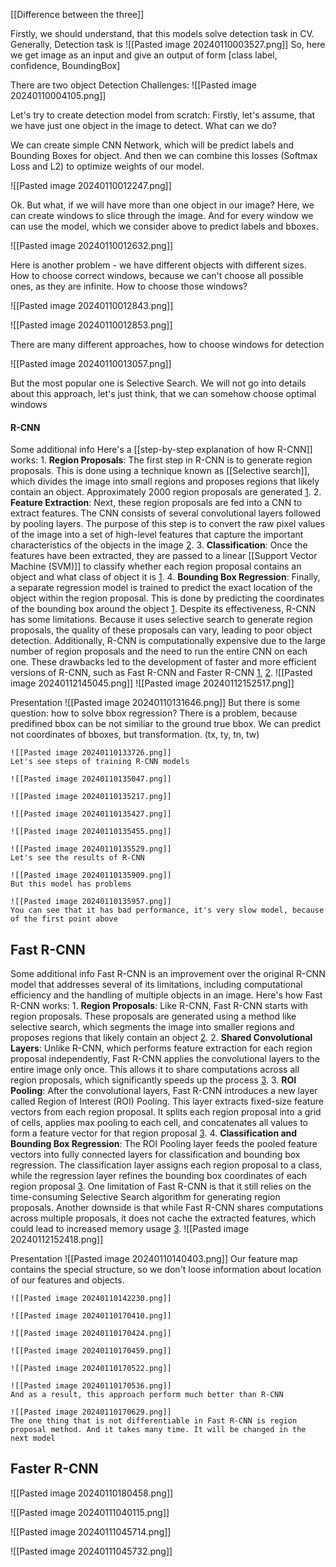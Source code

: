 [[Difference between the three]]

Firstly, we should understand, that this models solve detection task in CV.
Generally, Detection task is
![[Pasted image 20240110003527.png]]
So, here we get image as an input and give an output of form [class label, confidence, BoundingBox]

There are two object Detection Challenges:
![[Pasted image 20240110004105.png]]

Let's try to create detection model from scratch:
Firstly, let's assume, that we have just one object in the image to detect. What can we do?

We can create simple CNN Network, which will be predict labels and Bounding Boxes for object. And then we can combine this losses (Softmax Loss and L2) to optimize weights of our model.

![[Pasted image 20240110012247.png]]

Ok. But what, if we will have more than one object in our image?
Here, we can create windows to slice through the image. And for every window we can use the model, which we consider above to predict labels and bboxes.

![[Pasted image 20240110012632.png]]

Here is another problem - we have different objects with different sizes. How to choose correct windows, because we can't choose all possible ones, as they are infinite. How to choose those windows?

![[Pasted image 20240110012843.png]]

![[Pasted image 20240110012853.png]]

There are many different approaches, how to choose windows for detection

![[Pasted image 20240110013057.png]]

But the most popular one is Selective Search. We will not go into details about this approach, let's just think, that we can somehow choose optimal windows

#### R-CNN

Some additional info
	Here's a [[step-by-step explanation of how R-CNN]] works:
	1. **Region Proposals**: The first step in R-CNN is to generate region proposals. This is done using a technique known as [[Selective search]], which divides the image into small regions and proposes regions that likely contain an object. Approximately 2000 region proposals are generated [1](https://www.geeksforgeeks.org/r-cnn-region-based-cnns/amp/).
	2. **Feature Extraction**: Next, these region proposals are fed into a CNN to extract features. The CNN consists of several convolutional layers followed by pooling layers. The purpose of this step is to convert the raw pixel values of the image into a set of high-level features that capture the important characteristics of the objects in the image [2](https://blog.roboflow.com/what-is-r-cnn/amp/).
	3. **Classification**: Once the features have been extracted, they are passed to a linear [[Support Vector Machine (SVM)]] to classify whether each region proposal contains an object and what class of object it is [1](https://www.geeksforgeeks.org/r-cnn-region-based-cnns/amp/).
	4. **Bounding Box Regression**: Finally, a separate regression model is trained to predict the exact location of the object within the region proposal. This is done by predicting the coordinates of the bounding box around the object [1](https://www.geeksforgeeks.org/r-cnn-region-based-cnns/amp/).
	Despite its effectiveness, R-CNN has some limitations. Because it uses selective search to generate region proposals, the quality of these proposals can vary, leading to poor object detection. Additionally, R-CNN is computationally expensive due to the large number of region proposals and the need to run the entire CNN on each one. These drawbacks led to the development of faster and more efficient versions of R-CNN, such as Fast R-CNN and Faster R-CNN [1](https://www.geeksforgeeks.org/r-cnn-region-based-cnns/amp/), [2](https://blog.roboflow.com/what-is-r-cnn/amp/).
	![[Pasted image 20240112145045.png]]
	![[Pasted image 20240112152517.png]]

Presentation
	![[Pasted image 20240110131646.png]]
	But there is some question: how to solve bbox regression? There is a problem, because predifined bbox can be not similiar to the ground true bbox.
	We can predict not  coordinates of bboxes, but transformation.
	(tx, ty, tn, tw)
	
	![[Pasted image 20240110133726.png]]
	Let's see steps of training R-CNN models
	
	![[Pasted image 20240110135047.png]]
	
	![[Pasted image 20240110135217.png]]
	
	![[Pasted image 20240110135427.png]]
	
	![[Pasted image 20240110135455.png]]
	
	![[Pasted image 20240110135529.png]]
	Let's see the results of R-CNN
	
	![[Pasted image 20240110135909.png]]
	But this model has problems
	
	![[Pasted image 20240110135957.png]]
	You can see that it has bad performance, it's very slow model, because of the first point above

## Fast R-CNN

Some additional info
	Fast R-CNN is an improvement over the original R-CNN model that addresses several of its limitations, including computational efficiency and the handling of multiple objects in an image. Here's how Fast R-CNN works:
	1. **Region Proposals**: Like R-CNN, Fast R-CNN starts with region proposals. These proposals are generated using a method like selective search, which segments the image into smaller regions and proposes regions that likely contain an object [2](https://paperswithcode.com/method/fast-r-cnn).
	2. **Shared Convolutional Layers**: Unlike R-CNN, which performs feature extraction for each region proposal independently, Fast R-CNN applies the convolutional layers to the entire image only once. This allows it to share computations across all region proposals, which significantly speeds up the process [3](https://blog.paperspace.com/faster-r-cnn-explained-object-detection/).
	3. **ROI Pooling**: After the convolutional layers, Fast R-CNN introduces a new layer called Region of Interest (ROI) Pooling. This layer extracts fixed-size feature vectors from each region proposal. It splits each region proposal into a grid of cells, applies max pooling to each cell, and concatenates all values to form a feature vector for that region proposal [3](https://blog.paperspace.com/faster-r-cnn-explained-object-detection/).
	4. **Classification and Bounding Box Regression**: The ROI Pooling layer feeds the pooled feature vectors into fully connected layers for classification and bounding box regression. The classification layer assigns each region proposal to a class, while the regression layer refines the bounding box coordinates of each region proposal [3](https://blog.paperspace.com/faster-r-cnn-explained-object-detection/).
	One limitation of Fast R-CNN is that it still relies on the time-consuming Selective Search algorithm for generating region proposals. Another downside is that while Fast R-CNN shares computations across multiple proposals, it does not cache the extracted features, which could lead to increased memory usage [3](https://blog.paperspace.com/faster-r-cnn-explained-object-detection/).
	![[Pasted image 20240112152418.png]]

Presentation
	![[Pasted image 20240110140403.png]]
	Our feature map contains the special structure, so we don't loose information about location of our features and objects.
	
	![[Pasted image 20240110142230.png]]
	
	![[Pasted image 20240110170410.png]]
	
	![[Pasted image 20240110170424.png]]
	
	![[Pasted image 20240110170459.png]]
	
	![[Pasted image 20240110170522.png]]
	
	![[Pasted image 20240110170536.png]]
	And as a result, this approach perform much better than R-CNN
	
	![[Pasted image 20240110170629.png]]
	The one thing that is not differentiable in Fast R-CNN is region proposal method. And it takes many time. It will be changed in the next model

## Faster R-CNN

![[Pasted image 20240110180458.png]]

![[Pasted image 20240111040115.png]]

![[Pasted image 20240111045714.png]]

![[Pasted image 20240111045732.png]]


